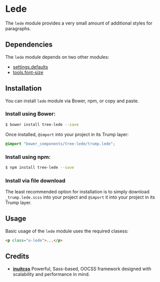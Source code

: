 # Lede

The `lede` module provides a very small amount of additional styles for
paragraphs.

## Dependencies

The `lede` module depends on two other modules:

* [settings.defaults](https://github.com/treeframework/settings.defaults)
* [tools.font-size](https://github.com/treeframework/tools.font-size)

## Installation

You can install `lede` module via Bower, npm, or copy and paste.

### Install using Bower:

```sh
$ bower install tree-lede --save
```

Once installed, `@import` into your project in its Trump layer:

```scss
@import "bower_components/tree-lede/trump.lede";
```

### Install using npm:

```sh
$ npm install tree-lede --save
```

### Install via file download

The least recommended option for installation is to simply download
`_trump.lede.scss` into your project and `@import` it into your project in its
Trump layer.

## Usage

Basic usage of the `lede` module uses the required clasess:

```html
<p class="u-lede">...</p>
```

## Credits

* **[inuitcss](https://github.com/inuitcss)** Powerful, Sass-based, OOCSS
framework designed with scalability and performance in mind.
